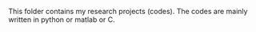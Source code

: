 This folder contains my research projects (codes). The codes are mainly written in python or matlab or C.
